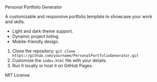Personal Portfolio Generator

A customizable and responsive portfolio template to showcase your work and skills. 

- Light and dark theme support.
- Dynamic project listing.
- Mobile-friendly design.


1. Clone the repository: `git clone https://github.com/yourname/PersonalPortfolioGenerator.git`
2. Customize the `index.html` file with your details.
3. Run it locally or host it on GitHub Pages.


MIT License
